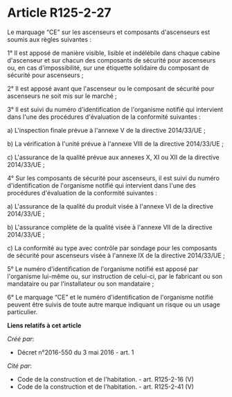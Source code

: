# Article R125-2-27

Le marquage “CE” sur les ascenseurs et composants d'ascenseurs est soumis aux règles suivantes :

1° Il est apposé de manière visible, lisible et indélébile dans chaque cabine d'ascenseur et sur chacun des composants de
sécurité pour ascenseurs ou, en cas d'impossibilité, sur une étiquette solidaire du composant de sécurité pour ascenseurs ;

2° Il est apposé avant que l'ascenseur ou le composant de sécurité pour ascenseurs ne soit mis sur le marché ;

3° Il est suivi du numéro d'identification de l'organisme notifié qui intervient dans l'une des procédures d'évaluation de la
conformité suivantes :

a) L'inspection finale prévue à l'annexe V de la directive 2014/33/UE ;

b) La vérification à l'unité prévue à l'annexe VIII de la directive 2014/33/UE ;

c) L'assurance de la qualité prévue aux annexes X, XI ou XII de la directive 2014/33/UE ;

4° Sur les composants de sécurité pour ascenseurs, il est suivi du numéro d'identification de l'organisme notifié qui
intervient dans l'une des procédures d'évaluation de la conformité suivantes :

a) L'assurance de la qualité du produit visée à l'annexe VI de la directive 2014/33/UE ;

b) L'assurance complète de la qualité visée à l'annexe VII de la directive 2014/33/UE ;

c) La conformité au type avec contrôle par sondage pour les composants de sécurité pour ascenseurs visée à l'annexe IX de la
directive 2014/33/UE ;

5° Le numéro d'identification de l'organisme notifié est apposé par l'organisme lui-même ou, sur instruction de celui-ci, par
le fabricant ou son mandataire ou par l'installateur ou son mandataire ;

6° Le marquage “CE” et le numéro d'identification de l'organisme notifié peuvent être suivis de toute autre marque indiquant
un risque ou un usage particulier.

**Liens relatifs à cet article**

_Créé par_:

  - Décret n°2016-550 du 3 mai 2016 - art. 1

_Cité par_:

  - Code de la construction et de l'habitation. - art. R125-2-16 (V)
  - Code de la construction et de l'habitation. - art. R125-2-41 (V)
